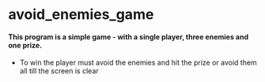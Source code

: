 # avoid_enemies_game
#### This program is a simple game - with a single player, three enemies and one prize.
* To win the player must avoid the enemies and hit the prize or avoid them all till the screen is clear 
